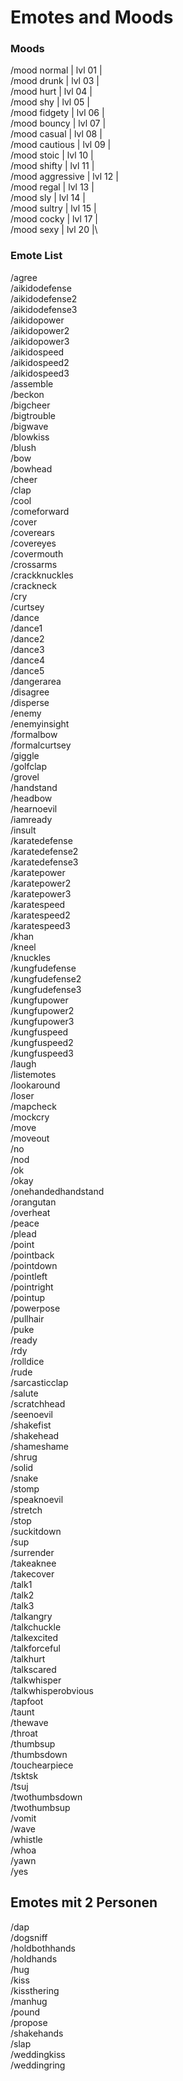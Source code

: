 # Emotes and Moods

### Moods

 /mood normal  | lvl 01 |\
 /mood drunk | lvl 03 |\
 /mood hurt | lvl 04 |\
 /mood shy | lvl 05 |\
 /mood fidgety | lvl 06 |\
 /mood bouncy | lvl 07 |\
 /mood casual | lvl 08 |\
 /mood cautious | lvl 09 |\
 /mood stoic | lvl 10 |\
 /mood shifty | lvl 11 |\
 /mood aggressive | lvl 12 |\
 /mood regal | lvl 13 |\
 /mood sly | lvl 14 |\
 /mood sultry | lvl 15 |\
 /mood cocky | lvl 17 |\
 /mood sexy | lvl 20 |\


### Emote List

/agree\
/aikidodefense\
/aikidodefense2\
/aikidodefense3\
/aikidopower\
/aikidopower2\
/aikidopower3\
/aikidospeed\
/aikidospeed2\
/aikidospeed3\
/assemble\
/beckon\
/bigcheer\
/bigtrouble\
/bigwave\
/blowkiss\
/blush\
/bow\
/bowhead\
/cheer\
/clap\
/cool\
/comeforward\
/cover\
/coverears\
/covereyes\
/covermouth\
/crossarms\
/crackknuckles\
/crackneck\
/cry\
/curtsey\
/dance\
/dance1\
/dance2\
/dance3\
/dance4\
/dance5\
/dangerarea\
/disagree\
/disperse\
/enemy\
/enemyinsight\
/formalbow\
/formalcurtsey\
/giggle\
/golfclap\
/grovel\
/handstand\
/headbow\
/hearnoevil\
/iamready\
/insult\
/karatedefense\
/karatedefense2\
/karatedefense3\
/karatepower\
/karatepower2\
/karatepower3\
/karatespeed\
/karatespeed2\
/karatespeed3\
/khan\
/kneel\
/knuckles\
/kungfudefense\
/kungfudefense2\
/kungfudefense3\
/kungfupower\
/kungfupower2\
/kungfupower3\
/kungfuspeed\
/kungfuspeed2\
/kungfuspeed3\
/laugh\
/listemotes\
/lookaround\
/loser\
/mapcheck\
/mockcry\
/move\
/moveout\
/no\
/nod\
/ok\
/okay\
/onehandedhandstand\
/orangutan\
/overheat\
/peace\
/plead\
/point\
/pointback\
/pointdown\
/pointleft\
/pointright\
/pointup\
/powerpose\
/pullhair\
/puke\
/ready\
/rdy\
/rolldice\
/rude\
/sarcasticclap\
/salute\
/scratchhead\
/seenoevil\
/shakefist\
/shakehead\
/shameshame\
/shrug\
/solid\
/snake\
/stomp\
/speaknoevil\
/stretch\
/stop\
/suckitdown\
/sup\
/surrender\
/takeaknee\
/takecover\
/talk1\
/talk2\
/talk3\
/talkangry\
/talkchuckle\
/talkexcited\
/talkforceful\
/talkhurt\
/talkscared\
/talkwhisper\
/talkwhisperobvious\
/tapfoot\
/taunt\
/thewave\
/throat\
/thumbsup\
/thumbsdown\
/touchearpiece\
/tsktsk\
/tsuj\
/twothumbsdown\
/twothumbsup\
/vomit\
/wave\
/whistle\
/whoa\
/yawn\
/yes

## Emotes mit 2 Personen

/dap\
/dogsniff\
/holdbothhands\
/holdhands\
/hug\
/kiss\
/kissthering\
/manhug\
/pound\
/propose\
/shakehands\
/slap\
/weddingkiss\
/weddingring